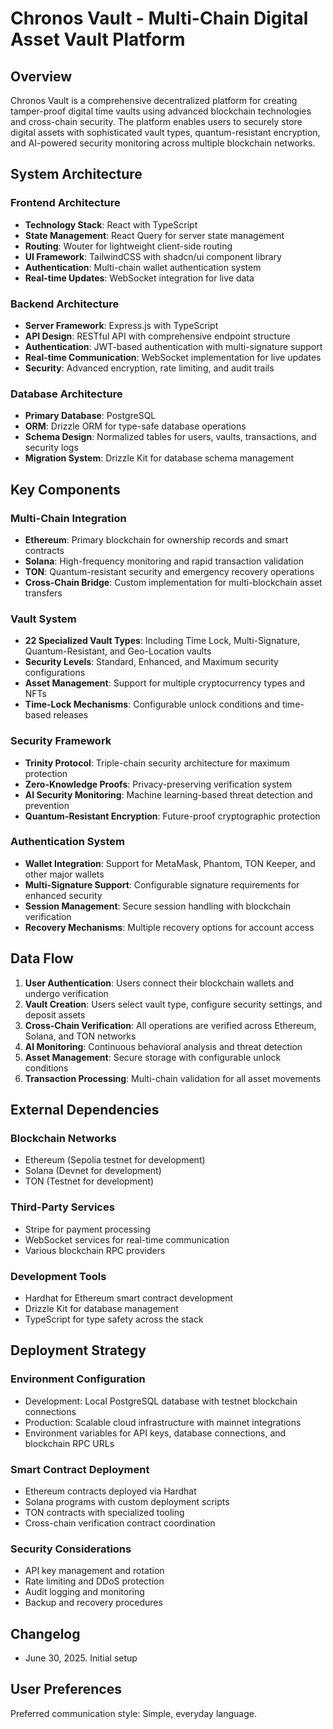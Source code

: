 # Chronos Vault - Multi-Chain Digital Asset Vault Platform

## Overview

Chronos Vault is a comprehensive decentralized platform for creating tamper-proof digital time vaults using advanced blockchain technologies and cross-chain security. The platform enables users to securely store digital assets with sophisticated vault types, quantum-resistant encryption, and AI-powered security monitoring across multiple blockchain networks.

## System Architecture

### Frontend Architecture
- **Technology Stack**: React with TypeScript
- **State Management**: React Query for server state management
- **Routing**: Wouter for lightweight client-side routing
- **UI Framework**: TailwindCSS with shadcn/ui component library
- **Authentication**: Multi-chain wallet authentication system
- **Real-time Updates**: WebSocket integration for live data

### Backend Architecture
- **Server Framework**: Express.js with TypeScript
- **API Design**: RESTful API with comprehensive endpoint structure
- **Authentication**: JWT-based authentication with multi-signature support
- **Real-time Communication**: WebSocket implementation for live updates
- **Security**: Advanced encryption, rate limiting, and audit trails

### Database Architecture
- **Primary Database**: PostgreSQL
- **ORM**: Drizzle ORM for type-safe database operations
- **Schema Design**: Normalized tables for users, vaults, transactions, and security logs
- **Migration System**: Drizzle Kit for database schema management

## Key Components

### Multi-Chain Integration
- **Ethereum**: Primary blockchain for ownership records and smart contracts
- **Solana**: High-frequency monitoring and rapid transaction validation
- **TON**: Quantum-resistant security and emergency recovery operations
- **Cross-Chain Bridge**: Custom implementation for multi-blockchain asset transfers

### Vault System
- **22 Specialized Vault Types**: Including Time Lock, Multi-Signature, Quantum-Resistant, and Geo-Location vaults
- **Security Levels**: Standard, Enhanced, and Maximum security configurations
- **Asset Management**: Support for multiple cryptocurrency types and NFTs
- **Time-Lock Mechanisms**: Configurable unlock conditions and time-based releases

### Security Framework
- **Trinity Protocol**: Triple-chain security architecture for maximum protection
- **Zero-Knowledge Proofs**: Privacy-preserving verification system
- **AI Security Monitoring**: Machine learning-based threat detection and prevention
- **Quantum-Resistant Encryption**: Future-proof cryptographic protection

### Authentication System
- **Wallet Integration**: Support for MetaMask, Phantom, TON Keeper, and other major wallets
- **Multi-Signature Support**: Configurable signature requirements for enhanced security
- **Session Management**: Secure session handling with blockchain verification
- **Recovery Mechanisms**: Multiple recovery options for account access

## Data Flow

1. **User Authentication**: Users connect their blockchain wallets and undergo verification
2. **Vault Creation**: Users select vault type, configure security settings, and deposit assets
3. **Cross-Chain Verification**: All operations are verified across Ethereum, Solana, and TON networks
4. **AI Monitoring**: Continuous behavioral analysis and threat detection
5. **Asset Management**: Secure storage with configurable unlock conditions
6. **Transaction Processing**: Multi-chain validation for all asset movements

## External Dependencies

### Blockchain Networks
- Ethereum (Sepolia testnet for development)
- Solana (Devnet for development)
- TON (Testnet for development)

### Third-Party Services
- Stripe for payment processing
- WebSocket services for real-time communication
- Various blockchain RPC providers

### Development Tools
- Hardhat for Ethereum smart contract development
- Drizzle Kit for database management
- TypeScript for type safety across the stack

## Deployment Strategy

### Environment Configuration
- Development: Local PostgreSQL database with testnet blockchain connections
- Production: Scalable cloud infrastructure with mainnet integrations
- Environment variables for API keys, database connections, and blockchain RPC URLs

### Smart Contract Deployment
- Ethereum contracts deployed via Hardhat
- Solana programs with custom deployment scripts
- TON contracts with specialized tooling
- Cross-chain verification contract coordination

### Security Considerations
- API key management and rotation
- Rate limiting and DDoS protection
- Audit logging and monitoring
- Backup and recovery procedures

## Changelog

- June 30, 2025. Initial setup

## User Preferences

Preferred communication style: Simple, everyday language.
